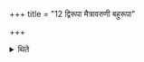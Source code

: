 +++
title = "12 द्विरूपा मैत्रावरुणी बहुरूपा"

+++

<details><summary>थिते</summary>

12. The (cow) for Mitrāvaruṇa (should be) tawo-coloured; the one for Viśvedevas multicoloured; (and) the one for Br̥haspati red-coloured.  
</details>
